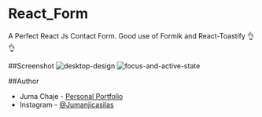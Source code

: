 # React_Form
A Perfect React Js Contact Form. Good use of Formik and React-Toastify 👌👌

##Screenshot
![desktop-design](https://github.com/user-attachments/assets/47ffe4d1-d29c-496c-84bf-943c3b914fa7)
![focus-and-active-state](https://github.com/user-attachments/assets/77c6194d-a2c3-4dfa-8abf-336ae8634f6d)

##Author
- Juma Chaje - [Personal Portfolio](https://jumanjigobez.github.io/personal_portfolio)
- Instagram - [@Jumanjicasilas](https://instagram.com/@Jumanji_Dev)
